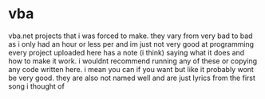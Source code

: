 # vba
vba.net projects that i was forced to make. they vary from very bad to bad as i only had an hour or less per and im just not very good at programming
every project uploaded here has a note (i think) saying what it does and how to make it work. i wouldnt recommend running any of these or copying any code written here. i mean you can if you want but like it probably wont be very good. they are also not named well and are just lyrics from the first song i thought of 
